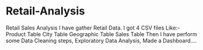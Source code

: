 # Retail-Analysis
Retail Sales Analysis
I have gather Retail Data. I got 4 CSV files Like:-
Product Table
City Table
Geographic Table
Sales Table
Then I have perform some Data Cleaning steps, Exploratory Data Analysis, Made a Dashboard....
